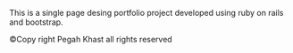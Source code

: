 This is a single page desing portfolio project developed using ruby on rails and bootstrap.

©Copy right Pegah Khast all rights reserved
